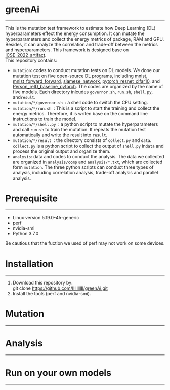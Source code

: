 # greenAi
***
This is the mutation test framework to estimate how Deep Learning (DL) hyperparameters effect the energy consumption. It can mutate the hyperparameters and collect the energy metrics of package, RAM and GPU. Besides, it can analyze the correlation and trade-off between the metrics and hyperparameters. This framework is designed base on [ICSE_2022_artifact](https://github.com/stefanos1316/ICSE_2022_artifact). <br>
This repository contains:
- `mutation`: codes to conduct mutation tests on DL models. We done our mutation test on five open-source DL programs, including [mnist](https://github.com/pytorch/examples/tree/main/mnist), [mnist_forward_forward](https://github.com/pytorch/examples/tree/main/mnist_forward_forward), [siamese_network](https://github.com/pytorch/examples/tree/main/siamese_network), [pytorch_resnet_cifar10](https://github.com/akamaster/pytorch_resnet_cifar10), and [Person_reID_baseline_pytorch](https://github.com/layumi/Person_reID_baseline_pytorch). The codes are organized by the name of five models. Each directory inlcudes `governor.sh`, `run.sh`, `shell.py`, and`result`. <br>
- `mutation/*/governor.sh `: a shell code to switch the CPU setting. <br>
- `mutation/*/run.sh `: This is a script to start the training and collect the energy metrics. Therefore, it is writen base on the command line instructions to train the model. <br>
- `mutation/*/shell.py `: a python script to mutate the hyperparameters and call `run.sh` to train the mutation. It repeats the mutation test automatically and write the result into `result`. <br>
- `mutation/*/result `: the directory consists of `collect.py` and `data`. `collect.py` is a python script to collect the output of `shell.py` in`data` and process the original output and organize them. <br>
- `analysis`: data and codes to conduct the analysis. The data we collected are organized in `analysis/comp` and `analysis/*.txt`, which are collected form `mutation`. The three python scripts can conduct three types of analysis, including correlation analysis, trade-off analysis and parallel analysis. <br>

# Prerequisite
***
- Linux version 5.19.0-45-generic
- perf
- nvidia-smi
- Python 3.7.0

Be cautious that the fuction we used of perf may not work on some devices.

# Installation
***
1. Download this repository by: <br>
	git clone https://github.com/IIllIlllIl/greenAi.git
2. Install the tools (perf and nvidia-smi).
# Mutation
***

# Analysis
***

# Run on your own models
***
